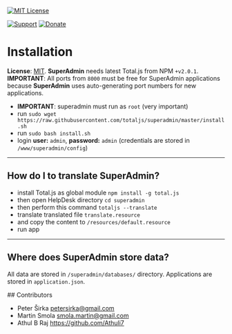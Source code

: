 [![MIT License][license-image]][license-url]

[![Support](https://www.totaljs.com/img/button-support.png)](https://www.totaljs.com/support/) [![Donate](https://www.totaljs.com/img/button-donate.png)](https://www.totaljs.com/#make-a-donation)

# Installation

__License__: [MIT](license.txt). __SuperAdmin__ needs latest Total.js from NPM `+v2.0.1`. __IMPORTANT__: All ports from `8000` must be free for SuperAdmin applications because __SuperAdmin__ uses auto-generating port numbers for new applications.

- __IMPORTANT__: superadmin must run as `root` (very important)
- run `sudo wget https://raw.githubusercontent.com/totaljs/superadmin/master/install.sh`
- run `sudo bash install.sh`
- login __user:__ `admin`, __password:__ `admin` (credentials are stored in `/www/superadmin/config`)

---

## How do I to translate SuperAdmin?

- install Total.js as global module `npm install -g total.js`
- then open HelpDesk directory `cd superadmin`
- then perform this command `totaljs --translate`
- translate translated file `translate.resource`
- and copy the content to `/resources/default.resource`
- run app

---

## Where does SuperAdmin store data?

All data are stored in `/superadmin/databases/` directory. Applications are stored in `application.json`.

## Contributors

- Peter Širka <petersirka@gmail.com>
- Martin Smola  <smola.martin@gmail.com>
- Athul B Raj <https://github.com/Athuli7>

[license-image]: https://img.shields.io/badge/license-MIT-blue.svg?style=flat
[license-url]: license.txt